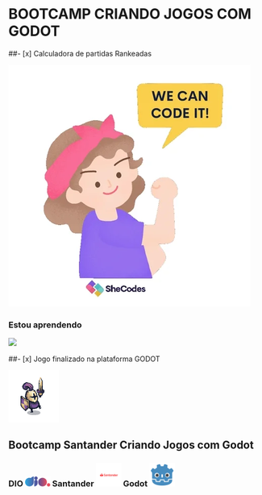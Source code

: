 # BOOTCAMP CRIANDO JOGOS COM GODOT


##- [x] Calculadora de partidas Rankeadas


<img src="/assets/giphy.webp">



### Estou aprendendo 


<img src="https://cdn.jsdelivr.net/gh/devicons/devicon@latest/icons/javascript/javascript-original.svg" width="50px">


##- [x] Jogo finalizado na plataforma GODOT

<img src="/assets/Warrior_Purple_1.png" width="100px">

## Bootcamp Santander Criando Jogos com Godot 





### DIO <img src="/assets/logo-full.svg" width= "50px">   Santander  <img src="/assets/santander-logo.png" width= "50px">   Godot    <img src="/assets/godot.png" width="50px">



          
          
          


